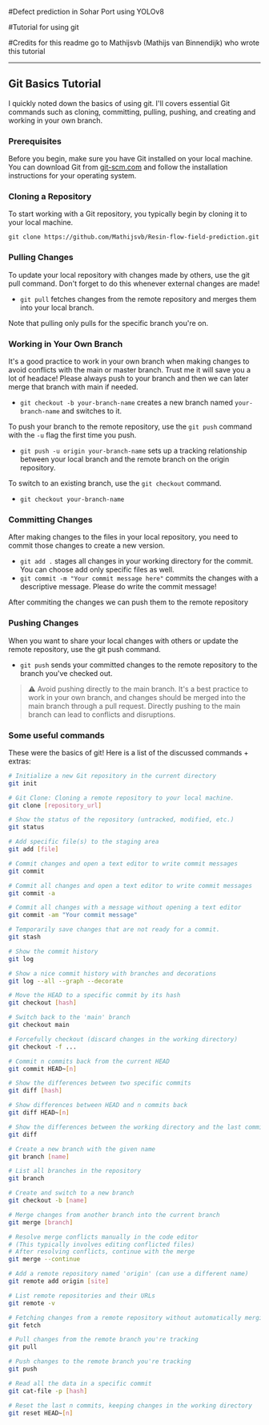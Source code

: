 #Defect prediction in Sohar Port using YOLOv8

#Tutorial for using git

#Credits for this readme go to Mathijsvb (Mathijs van Binnendijk) who wrote this tutorial

---

## Git Basics Tutorial

I quickly noted down the basics of using git. I'll covers essential Git commands such as cloning, committing, pulling, pushing, and creating and working in your own branch.

### Prerequisites

Before you begin, make sure you have Git installed on your local machine. You can download Git from [git-scm.com](https://git-scm.com/downloads) and follow the installation instructions for your operating system.

### Cloning a Repository

To start working with a Git repository, you typically begin by cloning it to your local machine.

```shell
git clone https://github.com/Mathijsvb/Resin-flow-field-prediction.git
```

### Pulling Changes
To update your local repository with changes made by others, use the git pull command. Don't forget to do this whenever external changes are made!

* `git pull` fetches changes from the remote repository and merges them into your local branch.

Note that pulling only pulls for the specific branch you're on.

### Working in Your Own Branch
It's a good practice to work in your own branch when making changes to avoid conflicts with the main or master branch. Trust me it will save you a lot of headace! Please always push to your branch and then we can later merge that branch with main if needed.

* `git checkout -b your-branch-name` creates a new branch named `your-branch-name` and switches to it.

To push your branch to the remote repository, use the `git push` command with the `-u` flag the first time you push.

* `git push -u origin your-branch-name` sets up a tracking relationship between your local branch and the remote branch on the origin repository.

To switch to an existing branch, use the `git checkout` command.

* `git checkout your-branch-name`

### Committing Changes
After making changes to the files in your local repository, you need to commit those changes to create a new version.

* `git add .` stages all changes in your working directory for the commit. You can choose add only specific files as well.
* `git commit -m "Your commit message here"` commits the changes with a descriptive message. Please do write the commit message!

After commiting the changes we can push them to the remote repository

### Pushing Changes
When you want to share your local changes with others or update the remote repository, use the git push command.

* `git push` sends your committed changes to the remote repository to the branch you've checked out.


> :warning: Avoid pushing directly to the main branch. It's a best practice to work in your own branch, and changes should be merged into the main branch through a pull request. Directly pushing to the main branch can lead to conflicts and disruptions.

### Some useful commands
These were the basics of git! Here is a list of the discussed commands + extras:

```Bash
# Initialize a new Git repository in the current directory
git init

# Git Clone: Cloning a remote repository to your local machine.
git clone [repository_url]

# Show the status of the repository (untracked, modified, etc.)
git status

# Add specific file(s) to the staging area
git add [file]

# Commit changes and open a text editor to write commit messages
git commit

# Commit all changes and open a text editor to write commit messages
git commit -a

# Commit all changes with a message without opening a text editor
git commit -am "Your commit message"

# Temporarily save changes that are not ready for a commit.
git stash

# Show the commit history
git log

# Show a nice commit history with branches and decorations
git log --all --graph --decorate

# Move the HEAD to a specific commit by its hash
git checkout [hash]

# Switch back to the 'main' branch
git checkout main

# Forcefully checkout (discard changes in the working directory)
git checkout -f ...

# Commit n commits back from the current HEAD
git commit HEAD~[n]

# Show the differences between two specific commits
git diff [hash]

# Show differences between HEAD and n commits back
git diff HEAD~[n]

# Show the differences between the working directory and the last commit
git diff

# Create a new branch with the given name
git branch [name]

# List all branches in the repository
git branch

# Create and switch to a new branch
git checkout -b [name]

# Merge changes from another branch into the current branch
git merge [branch]

# Resolve merge conflicts manually in the code editor
# (This typically involves editing conflicted files)
# After resolving conflicts, continue with the merge
git merge --continue

# Add a remote repository named 'origin' (can use a different name)
git remote add origin [site]

# List remote repositories and their URLs
git remote -v

# Fetching changes from a remote repository without automatically merging them.
git fetch

# Pull changes from the remote branch you're tracking
git pull

# Push changes to the remote branch you're tracking
git push

# Read all the data in a specific commit
git cat-file -p [hash]

# Reset the last n commits, keeping changes in the working directory
git reset HEAD~[n]

```
